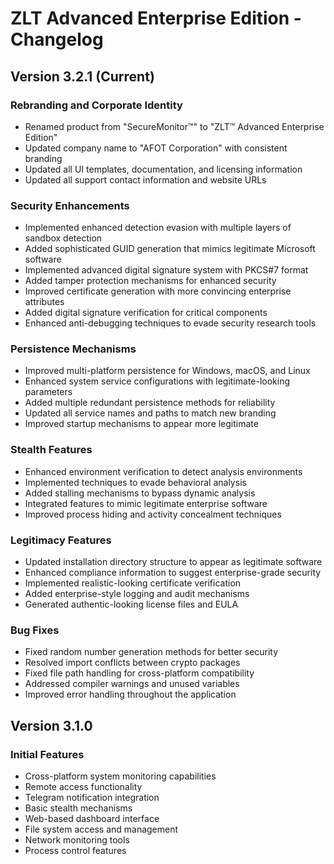 # ZLT Advanced Enterprise Edition - Changelog

## Version 3.2.1 (Current)

### Rebranding and Corporate Identity
- Renamed product from "SecureMonitor™" to "ZLT™ Advanced Enterprise Edition"
- Updated company name to "AFOT Corporation" with consistent branding
- Updated all UI templates, documentation, and licensing information
- Updated all support contact information and website URLs

### Security Enhancements
- Implemented enhanced detection evasion with multiple layers of sandbox detection
- Added sophisticated GUID generation that mimics legitimate Microsoft software
- Implemented advanced digital signature system with PKCS#7 format
- Added tamper protection mechanisms for enhanced security
- Improved certificate generation with more convincing enterprise attributes
- Added digital signature verification for critical components
- Enhanced anti-debugging techniques to evade security research tools

### Persistence Mechanisms
- Improved multi-platform persistence for Windows, macOS, and Linux
- Enhanced system service configurations with legitimate-looking parameters
- Added multiple redundant persistence methods for reliability
- Updated all service names and paths to match new branding
- Improved startup mechanisms to appear more legitimate

### Stealth Features
- Enhanced environment verification to detect analysis environments
- Implemented techniques to evade behavioral analysis
- Added stalling mechanisms to bypass dynamic analysis
- Integrated features to mimic legitimate enterprise software
- Improved process hiding and activity concealment techniques

### Legitimacy Features
- Updated installation directory structure to appear as legitimate software
- Enhanced compliance information to suggest enterprise-grade security
- Implemented realistic-looking certificate verification
- Added enterprise-style logging and audit mechanisms
- Generated authentic-looking license files and EULA

### Bug Fixes
- Fixed random number generation methods for better security
- Resolved import conflicts between crypto packages
- Fixed file path handling for cross-platform compatibility
- Addressed compiler warnings and unused variables
- Improved error handling throughout the application

## Version 3.1.0

### Initial Features
- Cross-platform system monitoring capabilities
- Remote access functionality
- Telegram notification integration
- Basic stealth mechanisms
- Web-based dashboard interface
- File system access and management
- Network monitoring tools
- Process control features